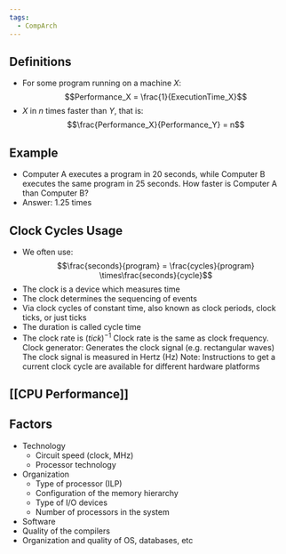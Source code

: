 ```yaml
---
tags:
  - CompArch
---
```

## Definitions
- For some program running on a machine $X$: $$Performance_X = \frac{1}{ExecutionTime_X}$$
- $X$ in $n$ times faster than $Y$, that is: $$\frac{Performance_X}{Performance_Y} = n$$
## Example
- Computer A executes a program in 20 seconds, while Computer B executes the same program in 25 seconds. How faster is Computer A than Computer B?
- Answer: 1.25 times
## Clock Cycles Usage
- We often use: $$\frac{seconds}{program} = \frac{cycles}{program} \times\frac{seconds}{cycle}$$
- The clock is a device which measures time
- The clock determines the sequencing of events
- Via clock cycles of constant time, also known as clock periods, clock ticks, or just ticks 
- The duration is called cycle time 
- The clock rate is $(tick)^{−1}$ Clock rate is the same as clock frequency. Clock generator: Generates the clock signal (e.g. rectangular waves) The clock signal is measured in Hertz (Hz) Note: Instructions to get a current clock cycle are available for different hardware platforms
## [[CPU Performance]]
## Factors
- Technology 
	- Circuit speed (clock, MHz) 
	- Processor technology 
- Organization 
	- Type of processor (ILP) 
	- Configuration of the memory hierarchy 
	- Type of I/O devices 
	- Number of processors in the system 
- Software
- Quality of the compilers 
- Organization and quality of OS, databases, etc